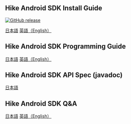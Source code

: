 ## Hike Android SDK Install Guide

[![GitHub release](http://img.shields.io/github/release/mtburn/MTBurn-Android-SDK-Install-Guide.svg?style=flat-square)][release]

[release]: https://github.com/mtburn/MTBurn-Android-SDK-Install-Guide/releases

[日本語](Install_SDK_Guide.md)
[英語（English）](Install_SDK_Guide_English.md)

## Hike Android SDK Programming Guide

[日本語](Programming_Guide.md)
[英語（English）](Programming_Guide_English.md)

## Hike Android SDK API Spec (javadoc)

[日本語](http://mtburn.github.io/MTBurn-Android-SDK-Install-Guide/javadoc/latest/)

## Hike Android SDK Q&A

[日本語](QA.md)
[英語（English）](QA_English.md)
